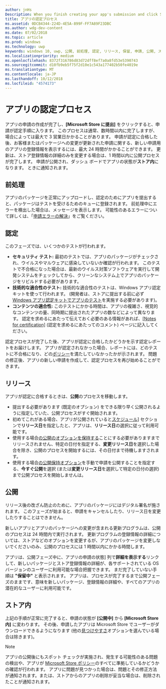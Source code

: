 ```yaml
---
author: jnHs
Description: When you finish creating your app's submission and click Submit to the Store, the submission enters the certification step.
title: アプリの認定プロセス
ms.assetid: 0DCB4344-224D-4E5A-899F-FF7A89F23DBC
ms.author: wdg-dev-content
ms.date: 07/02/2018
ms.topic: article
ms.prod: windows
ms.technology: uwp
keywords: windows 10, uwp, 公開, 前処理, 認定, リリース, 保留, 申請, 公開, ステータス、時間
ms.localizationpriority: medium
ms.openlocfilehash: 8372f316786d83d72dff8ef7a0a8fd53e5390743
ms.sourcegitcommit: d10fb9eb5f75f2d10e1c543a177402b50fe4019e
ms.translationtype: MT
ms.contentlocale: ja-JP
ms.lasthandoff: 10/12/2018
ms.locfileid: "4574173"
---
```

# <a name="the-app-certification-process"></a>アプリの認定プロセス

アプリの申請の作成が完了し、**[Microsoft Store に提出]** をクリックすると、申請が認定手順に入ります。 このプロセスは通常、数時間以内に完了しますが、場合によっては最大で 3 営業日かかることがあります。 申請が認定に合格した後、お客様またはパッケージへの変更が更新された申請に関する、新しい申請用のアプリの登録情報を表示するには、最大 24 時間がかかることができます。 更新は、ストア登録情報の詳細のみを変更する場合は、1 時間以内に公開プロセスが完了します。  申請が公開され、ダッシュ ボードでアプリの状態が**ストア内**になります。 ときに通知されます。

## <a name="preprocessing"></a>前処理

アプリのパッケージを正常にアップロードし、認定のためにアプリを提出すると、パッケージはテストを受けるためのキューに登録されます。 前処理中にエラーを検出した場合は、メッセージを表示します。 可能性のあるエラーについて詳しくは、「[申請エラーの解決](resolve-submission-errors.md)」をご覧ください。

## <a name="certification"></a>認定

このフェーズでは、いくつかのテストが行われます。

-   **セキュリティ テスト:** 最初のテストでは、アプリのパッケージがチェックされ、ウイルスやマルウェアに感染していないか確認が行われます。 このテストで不合格になった場合は、最新のウイルス対策ソフトウェアを実行して開発システムをチェックしてから、クリーンなシステム上でアプリのパッケージをリビルドする必要があります。
-   **技術的な適合性のテスト:** 技術的な適合性のテストは、Windows アプリ認定キットを使って行われます。 (開発者は、ストアに提出する前に必ず [Windows アプリ認定キットでアプリのテスト](../debug-test-perf/windows-app-certification-kit.md)を実施する必要があります)。
-   **コンテンツの適合性:** このテストにかかる時間は、アプリの複雑さ、視覚的なコンテンツの量、同時期に提出されたアプリの数などによって異なります。 認定を求めるにあたって伝えておく必要のある情報があれば、[[Notes for certification]](notes-for-certification.md) (認定を求めるにあたってのコメント) ページに記入してください。

認定プロセスが完了した後、アプリが認定に合格したかどうかを示す認定レポートをお届けします。 アプリが認定されなかった場合、レポートには、どのテストに不合格になり、どの[ポリシー](https://docs.microsoft.com/legal/windows/agreements/store-policies)を満たしていなかったかが示されます。 問題の修正後、アプリの新しい申請を作成して、認定プロセスを再び始めることができます。

## <a name="release"></a>リリース

アプリが認定に合格するときは、**公開**のプロセスを移動します。

- 提出する必要があります (既定のオプション) をできる限り早く公開されるように指定していた、公開プロセスがすぐ開始されます。
- 初めてこれがある場合、アプリが公開されていると[スケジュール](configure-precise-release-scheduling.md#release)] セクションで**リリース日**を指定したと、アプリは、**リリース日**の選択に従って利用可能です。
- 使用する場合[の公開のオプションを保持する](manage-submission-options.md#publishing-hold-options)ことにする必要がありますまでリリースされません、特定の日付を指定する、**変更リリース日**を選択した場合を除き、公開のプロセスを開始するには、その日付まで待機しますされます。
- 使用する場合[の公開保持オプション](manage-submission-options.md#publishing-hold-options)を手動で申請を公開することを指定する、**今すぐ公開**を選択 (または**変更リリース日**を選択して特定の日付の選択) まで公開プロセスを開始しませんは。


## <a name="publishing"></a>公開

リリース後の改ざん防止のために、アプリのパッケージにはデジタル署名が施されます。 このフェーズが始まると、申請をキャンセルしたり、リリース日を変更したりすることはできません。

新しいアプリとアプリのパッケージへの変更が含まれる更新プログラムは、公開のプロセスは 24 時間内で実行されます。 更新プログラムの登録情報の詳細については、ストアなどのオプションを変更するが、アプリのパッケージを変更しないでくださいのみ、公開のプロセスには 1 時間以内にかかる時間します。

アプリは、公開フェーズ中に、アプリの申請の状態] 列で**詳細を表示する**リンクして、新しいパッケージとストア登録情報の詳細が、各サポートされている OS バージョンのユーザーに利用可能な場合把握できます。 まだ完了していない手順は **"保留中"** と表示されます。 アプリは、プロセスが完了するまで公開フェーズのままです、意味を新しいパッケージ、登録情報の詳細や、すべてのアプリの潜在的なユーザーに利用可能です。

## <a name="in-the-store"></a>ストア内 

上記の手順が正常に完了すると、申請の状態が **[公開中]** から **[Microsoft Store 内]** に変わります。 その後、申請したアプリは Microsoft Store でユーザーがダウンロードできるようになります (他の[見つけやすさ](choose-visibility-options.md#discoverability)オプションを選んでいる場合は除きます)。 

> [!NOTE]
> アプリの公開後にもスポット チェックが実施され、発生する可能性のある問題の検出や、アプリが [Microsoft Store ポリシー](https://docs.microsoft.com/legal/windows/agreements/store-policies)のすべてに準拠しているかどうかの確認が行われます。 アプリに問題が見つかった場合は、問題とその修正方法が通知されます。または、ストアからのアプリの削除が妥当な場合は、削除されたことが通知されます。

 

 

 




